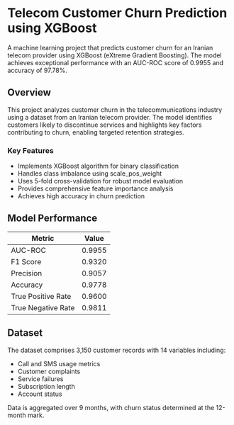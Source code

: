 # Telecom Customer Churn Prediction using XGBoost

A machine learning project that predicts customer churn for an Iranian telecom provider using XGBoost (eXtreme Gradient Boosting). The model achieves exceptional performance with an AUC-ROC score of 0.9955 and accuracy of 97.78%.

## Overview

This project analyzes customer churn in the telecommunications industry using a dataset from an Iranian telecom provider. The model identifies customers likely to discontinue services and highlights key factors contributing to churn, enabling targeted retention strategies.

### Key Features

- Implements XGBoost algorithm for binary classification
- Handles class imbalance using scale_pos_weight
- Uses 5-fold cross-validation for robust model evaluation
- Provides comprehensive feature importance analysis
- Achieves high accuracy in churn prediction

## Model Performance

| Metric | Value |
|--------|--------|
| AUC-ROC | 0.9955 |
| F1 Score | 0.9320 |
| Precision | 0.9057 |
| Accuracy | 0.9778 |
| True Positive Rate | 0.9600 |
| True Negative Rate | 0.9811 |

## Dataset

The dataset comprises 3,150 customer records with 14 variables including:
- Call and SMS usage metrics
- Customer complaints
- Service failures
- Subscription length
- Account status

Data is aggregated over 9 months, with churn status determined at the 12-month mark.
